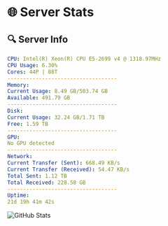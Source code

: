 # 🌐 Server Stats
## 🔍 Server Info
```yaml
CPU: Intel(R) Xeon(R) CPU E5-2699 v4 @ 1318.97MHz
CPU Usage: 6.30%
Cores: 44P | 88T
-----------------------------------
Memory:
Current Usage: 8.49 GB/503.74 GB
Available: 491.79 GB
-----------------------------------
Disk:
Current Usage: 32.24 GB/1.71 TB
Free: 1.59 TB
-----------------------------------
GPU:
No GPU detected
-----------------------------------
Network:
Current Transfer (Sent): 668.49 KB/s
Current Transfer (Received): 54.47 KB/s
Total Sent: 1.12 TB
Total Received: 228.58 GB
-----------------------------------
Uptime:
21d 19h 41m 42s
```
![GitHub Stats](https://img.shields.io/badge/Updated-2025-05-11_12:50:30-blue)